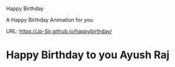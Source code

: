 Happy Birthday

A Happy Birthday Animation for you

URL: https://Jp-Sir.github.io/happybirthday/

# Happy Birthday to you Ayush Raj

